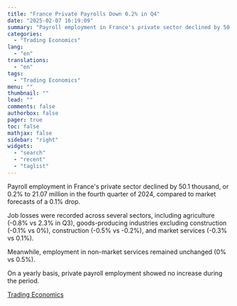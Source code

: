 ```yaml
---
title: "France Private Payrolls Down 0.2% in Q4"
date: "2025-02-07 16:19:09"
summary: "Payroll employment in France's private sector declined by 50.1 thousand, or 0.2% to 21.07 million in the fourth quarter of 2024, compared to market forecasts of a 0.1% drop.Job losses were recorded across several sectors, including agriculture (-0.8% vs 2.3% in Q3), goods-producing industries excluding construction (-0.1% vs 0%), construction..."
categories:
  - "Trading Economics"
lang:
  - "en"
translations:
  - "en"
tags:
  - "Trading Economics"
menu: ""
thumbnail: ""
lead: ""
comments: false
authorbox: false
pager: true
toc: false
mathjax: false
sidebar: "right"
widgets:
  - "search"
  - "recent"
  - "taglist"
---
```


Payroll employment in France's private sector declined by 50.1 thousand, or 0.2% to 21.07 million in the fourth quarter of 2024, compared to market forecasts of a 0.1% drop.

Job losses were recorded across several sectors, including agriculture (-0.8% vs 2.3% in Q3), goods-producing industries excluding construction (-0.1% vs 0%), construction (-0.5% vs -0.2%), and market services (-0.3% vs 0.1%).

Meanwhile, employment in non-market services remained unchanged (0% vs 0.5%).

On a yearly basis, private payroll employment showed no increase during the period.

[Trading Economics](https://www.tradingview.com/news/te_news:447097:0-france-private-payrolls-down-0-2-in-q4/)
